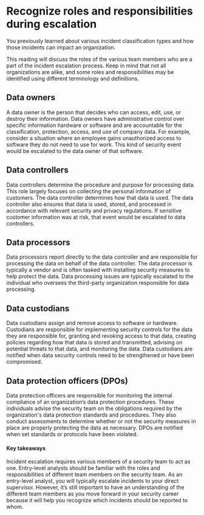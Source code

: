 # Recognize roles and responsibilities during escalation
You previously learned about various incident classification types and how those incidents can impact an organization. 

This reading will discuss the roles of the various team members who are a part of the incident escalation process. Keep in mind that not all organizations are alike, and some roles and responsibilities may be identified using different terminology and definitions.  

## Data owners
A data owner is the person that decides who can access, edit, use, or destroy their information. Data owners have administrative control over specific information hardware or software and are accountable for the classification, protection, access, and use of company data. For example, consider a situation where an employee gains unauthorized access to software they do not need to use for work. This kind of security event would be escalated to the data owner of that software.

## Data controllers
Data controllers determine the procedure and purpose for processing data. This role largely focuses on collecting the personal information of customers. The data controller determines how that data is used. The data controller also ensures that data is used, stored, and processed in accordance with relevant security and privacy regulations. If sensitive customer information was at risk, that event would be escalated to data controllers.

## Data processors
Data processors report directly to the data controller and are responsible for processing the data on behalf of the data controller. The data processor is typically a vendor and is often tasked with installing security measures to help protect the data. Data processing issues are typically escalated to the individual who oversees the third-party organization responsible for data processing.

## Data custodians
Data custodians assign and remove access to software or hardware. Custodians are responsible for implementing security controls for the data they are responsible for, granting and revoking access to that data, creating policies regarding how that data is stored and transmitted, advising on potential threats to that data, and monitoring the data. Data custodians are notified when data security controls need to be strengthened or have been compromised.

## Data protection officers (DPOs)
Data protection officers are responsible for monitoring the internal compliance of an organization’s data protection procedures. These individuals advise the security team on the obligations required by the organization's data protection standards and procedures. They also conduct assessments to determine whether or not the security measures in place are properly protecting the data as necessary. DPOs are notified when set standards or protocols have been violated.  

#### Key takeaways
Incident escalation requires various members of a security team to act as one. Entry-level analysts should be familiar with the roles and responsibilities of different team members on the security team. As an entry-level analyst, you will typically escalate incidents to your direct supervisor. However, it’s still important to have an understanding of the different team members as you move forward in your security career because it will help you recognize which incidents should be reported to whom.